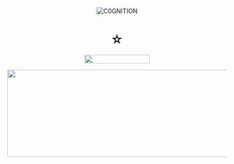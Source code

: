 ## 

<p align="center"> <img src="https://komarev.com/ghpvc/?username=C0GNITION&label=poop%20shards&color=b05438&style=flat" alt="C0GNITION" /> </p>
<h1 align="center">☆</h1>
<p align="center"> 
  <img width="150" height="20" src="https://media.discordapp.net/attachments/1299154542591606806/1339834900936785930/image.gif?ex=67b029fd&is=67aed87d&hm=87b67f3098fad84510617a087a6933de70c24e7982c044bb58d8eb3df155280a&=&width=225&height=30">
<p align="center"> 
  <img width="900" height="200" src="https://cdn.discordapp.com/attachments/802907871636881418/1339946745257529375/image.png?ex=67b09227&is=67af40a7&hm=a95062215eac947bfb73b5745c64a6e1ebffd66d45d1a86540a110a0d94c4f73&">
</p>




